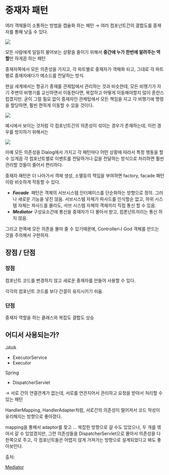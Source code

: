 # 중재자 패턴

여러 객체들이 소통하는 방법을 캡슐화 하는 패턴 → 여러 컴포넌트간의 결합도를 중재자를 통해 낮출 수 있다.

![](https://img1.daumcdn.net/thumb/R1280x0/?scode=mtistory2&fname=https%3A%2F%2Fblog.kakaocdn.net%2Fdn%2FrkCOt%2FbtqwA3d73qA%2FWzBqVmAnHxKxgR3W3T6Zc0%2Fimg.png)

모든 사람에게 일일히 물어보는 상황을 줄이기 위해서 **중간에 누가 한번에 알려주는 역할**만 하게끔 하는 패턴

중재자쪽에서 모든 의존성을 가지고, 각 파트별로 중재자가 객체화 되고, 그대로 각 파트별로 중재자에다가 메소드를 전달하는 방식.

현실 세계에서는 항공기 중재를 관제탑에서 관리하는 것과 비슷한데, 모든 비행기가 자기 주변의 비행기를 교신하면서 이동한다면, 복잡하고 어떻게 이동해야할지 많이 혼란스럽겠지만. 굳이 그럴 필요 없이 중재자인 관제탑에서 모든 책임을 지고 각 비행기에 명령을 할당하면, 훨씬 편하게 이동할 수 있을 것이다.



![](https://refactoring.guru/images/patterns/diagrams/mediator/problem1-en.png?id=86f99055b3e60bb8834d)

예시에서 보이는 것처럼 각 컴포넌트간의 의존성이 섞이는 경우가 존재하는데, 이런 경우를 방지하기 위해서는

![](https://refactoring.guru/images/patterns/diagrams/mediator/solution1-en.png?id=dd991a5b7830de8d43f8)

아예 모든 의존성을 Dialog에서 가지고 각 패턴마다 어떤 상황에 따라서 특정 행동을 할 수 있게끔 각 컴포넌트별로 이벤트를 전달하거나 값을 전달하는 방식으로 처리하면 훨씬 관리할 것들이 줄어서 편리하다. 



중재자 패턴은 더 나아가서 객체 생성, 소멸등의 책임을 부여하면 factory, facade 패턴이랑 비슷하게 작동할 수 있다. 

- ***Facade***  패턴은 객체의 서브시스템 인터페이스를 단순화하는 방향으로 정의. 그러나 새로운 기능을 넣진 않음. 서브시스템 자체가 파사드를 인식할순 없고, 하위 시스템 자체는 파사드를 몰라도, 서브 시스템 자체의 객체끼리 직접 통신 할 수 있음. 
- ***Mediator*** 구성요소간에 통신을 중재자가 다 몰아서 받고, 컴폰넌트끼리는 통신 하지 않음.

그리고 한쪽에 모든 의존을 몰아 줄 수 있기때문에, Controller나 God 객체를 만드는 것을 주의해서 구현하자.

 

## 장점 / 단점

### 장점

컴포넌트 코드를 변경하지 않고 새로운 중재자를 만들어 사용할 수 있다.

각각의 컴포넌트 코드를 보다 간결히 유지시키기 쉬움. 



### 단점

중재자 역할을 하는 클래스와 복잡도 결합도 상승

## 

## 어디서 사용되는가?

JAVA

- ExecutorService
- Executor

Spring

- DispatcherServlet

→ 서로 간의 연결관계가 없는데, 서로를 연관지어서 관리하고 요청을 받아서 처리할 수 있는 패턴

HandlerMapping, HandlerAdapter처럼, 서로간의 의존성이 떨어져서 코드 작성이 유리해지는 방향으로 좋아졌다.

mapping을 통해서 adaptor를 찾고 ... 복잡한 방향으로 갈 수도 있었으나,  두 개를 엮어서 갈 수 있었겠지만, 그런 의존성들을 DispatcherServlet으로 몰아서 의존성을 다 한쪽으로 주고, 각 컴포넌트들은 어렵지 않게 가져가는 방향으로 설계되었다고 봐도 좋아보인다.



출처:

[Mediator](https://refactoring.guru/design-patterns/mediator)